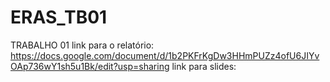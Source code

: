 # ERAS_TB01
TRABALHO 01
link para o relatório: https://docs.google.com/document/d/1b2PKFrKgDw3HHmPUZz4ofU6JIYvOAp736wY1sh5u1Bk/edit?usp=sharing
link para slides:
